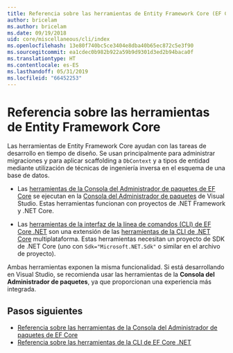 ```yaml
---
title: Referencia sobre las herramientas de Entity Framework Core (EF Core)
author: bricelam
ms.author: bricelam
ms.date: 09/19/2018
uid: core/miscellaneous/cli/index
ms.openlocfilehash: 13e80f740bc5ce3404e8dba40b65ec872c5e3f90
ms.sourcegitcommit: ea1cdec0b982b922a59b9d9301d3ed2b94baca0f
ms.translationtype: HT
ms.contentlocale: es-ES
ms.lasthandoff: 05/31/2019
ms.locfileid: "66452253"
---
```

# <a name="entity-framework-core-tools-reference"></a>Referencia sobre las herramientas de Entity Framework Core

Las herramientas de Entity Framework Core ayudan con las tareas de desarrollo en tiempo de diseño. Se usan principalmente para administrar migraciones y para aplicar scaffolding a `DbContext` y a tipos de entidad mediante utilización de técnicas de ingeniería inversa en el esquema de una base de datos.

* Las [herramientas de la Consola del Administrador de paquetes de EF Core](powershell.md) se ejecutan en la [Consola del Administrador de paquetes](https://docs.microsoft.com/nuget/tools/package-manager-console) de Visual Studio. Estas herramientas funcionan con proyectos de .NET Framework y .NET Core.

* Las [herramientas de la interfaz de la línea de comandos (CLI) de EF Core .NET](dotnet.md) son una extensión de las [herramientas de la CLI de .NET Core](https://docs.microsoft.com/dotnet/core/tools/) multiplataforma. Estas herramientas necesitan un proyecto de SDK de .NET Core (uno con `Sdk="Microsoft.NET.Sdk"` o similar en el archivo de proyecto).

Ambas herramientas exponen la misma funcionalidad. Si está desarrollando en Visual Studio, se recomienda usar las herramientas de la **Consola del Administrador de paquetes**, ya que proporcionan una experiencia más integrada.

## <a name="next-steps"></a>Pasos siguientes

* [Referencia sobre las herramientas de la Consola del Administrador de paquetes de EF Core](powershell.md)
* [Referencia sobre las herramientas de la CLI de EF Core .NET](dotnet.md)
